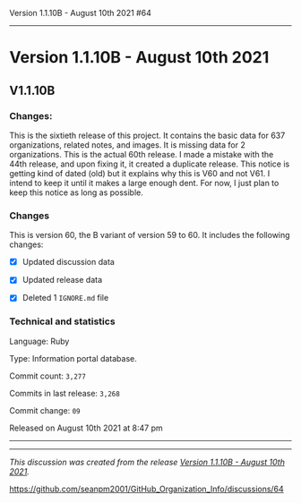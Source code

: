 Version 1.1.10B - August 10th 2021 #64 

***

# Version 1.1.10B - August 10th 2021

## V1.1.10B

### Changes:

This is the sixtieth release of this project. It contains the basic data for 637 organizations, <!-- (fork count minus 2) !--> related notes, and images. It is missing data for 2 organizations. This is the actual 60th release. I made a mistake with the 44th release, and upon fixing it, it created a duplicate release. This notice is getting kind of dated (old) but it explains why this is V60 and not V61. I intend to keep it until it makes a large enough dent. For now, I just plan to keep this notice as long as possible.

<!-- This set of releases came 1 day late, as I didn't have time the previous day, as I got so much done and didn't have time for more. !-->

### Changes

This is version 60, the B variant of version 59 to 60. It includes the following changes:

- [x] Updated discussion data

- [x] Updated release data

- [x] Deleted 1 `IGNORE.md` file

<!-- - [x] Updated Git navigation data

<!-- - [x] Deleted 3 `IGNORE.md` files !-->

### Technical and statistics

Language: Ruby

Type: Information portal database.

Commit count: `3,277`

Commits in last release: `3,268`

Commit change: `09`

Released on August 10th 2021 at 8:47 pm

***

<hr /><em>This discussion was created from the release <a href='https://github.com/seanpm2001/GitHub_Organization_Info/releases/tag/V1.1.10B'>Version 1.1.10B - August 10th 2021</a>.</em>

https://github.com/seanpm2001/GitHub_Organization_Info/discussions/64

